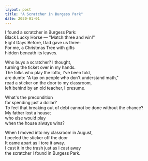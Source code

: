 ```yaml
---
layout: post
title: "A Scratcher in Burgess Park"
date: 2020-01-01
---
```


I found a scratcher in Burgess Park:  
Black Lucky Horse — "Match three and win!"  
Eight Days Before, Dad gave us three:  
For me, a Christmas Tree with gifts  
hidden beneath its leaves.

Who buys a scratcher? I thought,  
turning the ticket over in my hands.  
The folks who play the lotto, I've been told,  
are dumb: "A tax on people who don't understand math,"  
read a sticker on the door to my classroom,  
left behind by an old teacher, I presume.

What's the precondition  
for spending just a dollar?  
To feel that breaking out of debt
cannot be done without the chance?  
My father lost a house;  
who else would play  
when the house always wins?  

When I moved into my classroom in August,  
I peeled the sticker off the door  
It came apart as I tore it away.  
I cast it in the trash just as I cast away  
the scratcher I found in Burgess Park.